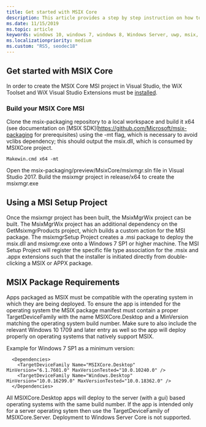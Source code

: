 ```yaml
---
title: Get started with MSIX Core
description: This article provides a step by step instruction on how to leverage the MSIX Core bootstrapper, which creates an application using ClickOnce that will allow your users to just download a setup.exe and install their MSIX app through the MSIX Core Installer.
ms.date: 11/15/2019
ms.topic: article
keywords: windows 10, windows 7, windows 8, Windows Server, uwp, msix, msixcore, 1709, 1703, 1607, 1511, 1507
ms.localizationpriority: medium
ms.custom: "RS5, seodec18"
---
```


## Get started with MSIX Core
In order to create the MSIX Core MSI project in Visual Studio, the WiX Toolset and WiX Visual Studio Extensions must be [installed](https://wixtoolset.org/releases/). 

### Build your MSIX Core MSI 
Clone the msix-packaging repository to a local workspace and build it x64 (see documentation on [MSIX SDK](https://github.com/Microsoft/msix-packaging for prerequisites) using the -mt flag, which is necessary to avoid vclibs dependency; this should output the msix.dll, which is consumed by MSIXCore project.

```
Makewin.cmd x64 -mt
```
Open the msix-packaging/preview/MsixCore/msixmgr.sln file in Visual Studio 2017. Build the msixmgr project in release/x64 to create the msixmgr.exe

## Using a MSI Setup Project
Once the msixmgr project has been built, the MsixMgrWix project can be built. The MsixMgrWix project has an additional dependency on the GetMsixmgrProducts project, which builds a custom action for the MSI package.
The msixmgrSetup Project creates a .msi package to deploy the msix.dll and msixmgr.exe onto a Windows 7 SP1 or higher machine. The MSI Setup Project will register the specific file type association for the .msix and .appx extensions such that the installer is initiated directly from double-clicking a MSIX or APPX package.
## MSIX Package Requirements
Apps packaged as MSIX must be compatible with the operating system in which they are being deployed.  To ensure the app is intended for the operating system the MSIX package manifest must contain a proper TargetDeviceFamily with the name MSIXCore.Desktop and a MinVersion matching the operating system build number.  Make sure to also include the relevant Windows 10 1709 and later entry as well so the app will deploy properly on operating systems that natively support MSIX.

Example for Windows 7 SP1 as a minimum version:

```
  <Dependencies>
    <TargetDeviceFamily Name="MSIXCore.Desktop" MinVersion="6.1.7601.0" MaxVersionTested="10.0.10240.0" />
    <TargetDeviceFamily Name="Windows.Desktop" MinVersion="10.0.16299.0" MaxVersionTested="10.0.18362.0" />
  </Dependencies>
```

All MSIXCore.Desktop apps will deploy to the server (with a gui) based operating systems with the same build number.  If the app is intended only for a server operating sytem then use the TargetDeviceFamily of MSIXCore.Server.  Deployment to Windows Server Core is not supported.
